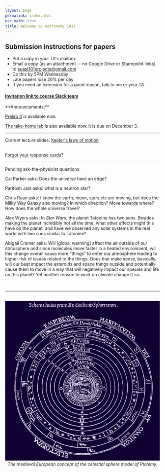 ```yaml
---
layout: page 
permalink: index.html
use_math: true
title: Welcome to Astronomy 101! 
---
```


<h2>Submission instructions for papers</h2>

* Put a copy in your TA's mailbox
* Email a copy (as an attachment -- no Google Drive or Sharepoint links) to <suast101projects@gmail.com>
* Do this by 5PM Wednesday
* Late papers lose 20% per day
* If you need an extension for a good reason, talk to me or your TA

<h4>
<a href="https://join.slack.com/t/suphysics/shared_invite/enQtNzI2MzU4NzU5NDI2LWMxZWE2MmYzMjVmZGMzZWU5ZDk5OWFkYjMyMmI5ZGIyZDBkMDZiMjFmY2YzYWY1Y2U5ODY3ZDNlNDhmMDczMzk">Invitation link to course Slack team</a>
</h4>
**Announcements:**

[Prelab 4](labs/lab4/lab4prelab.pdf) is available now.

[The take-home lab](labs/moon_and_sun.pdf) is also available now. It is due on December 3.

---


Current lecture slides: <a href="slides/lecture10/lecture10.pdf">Kepler's laws of motion</a><br><br> 

[Forgot your response cards?](cards.html)

---

Pending ask-the-physicist questions:

Cal Parker asks: Does the universe have an edge?

<!-- Dmytro Kuchirka asks: I have a question regarding the velocity of Earth. If it was increased to the speed approximate to the simulation you showed in class how would it affect life on Earth and what changes could mankind and Earth experience? -->

Paritosh Jain asks: what is a neutron star? 

Chris Ruan asks:  I know the earth, moon, stars,etc are moving, but does the Milky Way Galaxy also moving? In which direction? Move towards where? How does the whole universe travel?

Alex Wyers asks: In *Star Wars*, the planet Tatooine has two suns. Besides making the planet incredibly hot all the time, what other effects might this have on the planet, and have we observed any solar systems in the real world with two suns similar to Tatooine?

Abigail Cramer asks: Will [global warming] affect the air outside of our atmosphere and since molecules move faster in a heated environment, will this change overall cause more “things” to enter our atmosphere leading to higher risk of issues related to the things. Does that make sense, basically, will our beat impact the asteroids and space things outside and potentially cause them to move in a way that will negatively impact our species and life on this planet? Yet another reason to work on climate change if so...

<br>

---

<br>

<center> <img src="sphere-medieval.png">
<br>
<em>The medieval European concept of the celestial sphere model of Ptolemy.</em> 
